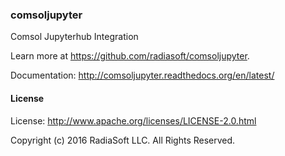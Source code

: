 ### comsoljupyter

Comsol Jupyterhub Integration

Learn more at https://github.com/radiasoft/comsoljupyter.

Documentation: http://comsoljupyter.readthedocs.org/en/latest/

#### License

License: http://www.apache.org/licenses/LICENSE-2.0.html

Copyright (c) 2016 RadiaSoft LLC.  All Rights Reserved.
